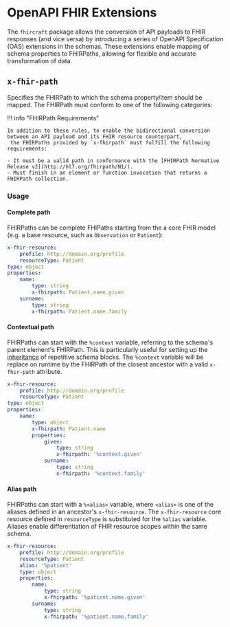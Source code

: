 # OpenAPI FHIR Extensions

The `fhircraft` package allows the conversion of API payloads to FHIR responses (and vice versa) by introducing a series of OpenAPI Specification (OAS) extensions in the schemas. These extensions enable mapping of schema properties to FHIRPaths, allowing for flexible and accurate transformation of data.

## `x-fhir-path`

Specifies the FHIRPath to which the schema property/item should be mapped. The FHIRPath must conform to one of the following categories:


!!! info "FHIRPath Requirements"

    In addition to these rules, to enable the bidirectional conversion between an API payload and its FHIR resource counterpart,
     the FHIRPaths provided by `x-fhirpath` must fulfill the following requirements:

    - It must be a valid path in conformance with the [FHIRPath Normative Release v2](http://hl7.org/fhirpath/N1/).
    - Must finish in an element or function invocation that returns a FHIRPath collection.  
 
### Usage

#### Complete path
    
FHIRPaths can be complete FHIPaths starting from the a core FHIR model (e.g. a base resource, such as `Observation` or `Patient`):

``` yaml title="patient_schema.yaml" hl_lines="8 11"
x-fhir-resource:
    profile: http://domain.org/profile
    resourceType: Patient
type: object
properties:
    name:
        type: string
        x-fhirpath: Patient.name.given
    surname:
        type: string
        x-fhirpath: Patient.name.family
```


#### Contextual path

FHIRPaths can start with the `%context` variable, referring to the schema's parent element's FHIRPath. This is particularly useful for setting up the [inheritance]() of repetitive schema blocks. 
The `%context` variable will be replace on runtime by the FHIRPath of the closest ancestor with a valid `x-fhir-path` attribute. 

``` yaml title="patient_schema.yaml"  hl_lines="8 12 15"
x-fhir-resource:
    profile: http://domain.org/profile
    resourceType: Patient
type: object
properties:
    name:
        type: object
        x-fhirpath: Patient.name
        properties:
            given:
                type: string
                x-fhirpath: '%context.given'
            surname:
                type: string
                x-fhirpath: '%context.family'
```

#### Alias path

FHIRPaths can start with a `%<alias>` variable, where `<alias>` is one
of the aliases defined in an ancestor's `x-fhir-resource`. The 
`x-fhir-resource` core resource defined in `resourceType` is substituted for the `%alias` variable.
Aliases enable differentiation of FHIR resource scopes within the same schema.


``` yaml title="patient_schema.yaml"  hl_lines="9 12"
x-fhir-resource:
    profile: http://domain.org/profile
    resourceType: Patient
    alias: '%patient'
    type: object
    properties:
        name:
            type: string
            x-fhirpath: '%patient.name.given'
        surname:
            type: string
            x-fhirpath: '%patient.name.family'
```


